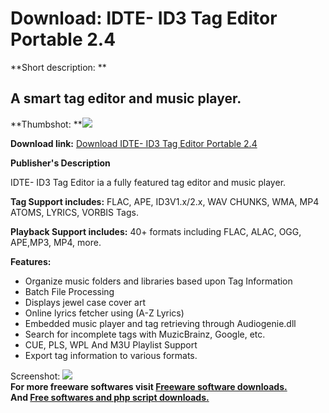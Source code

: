 # Download: IDTE- ID3 Tag Editor Portable 2.4

**Short description: **

## A smart tag editor and music player.

  
**Thumbshot: **![](http://www.freewarefiles.com/screenshot/idte_md.jpg)   
  
**Download link:** [Download IDTE- ID3 Tag Editor Portable 2.4](http://freesoftwares.boysofts.com/IDTE-ID3-Tag-Editor-Portable_program_88023.html)  
  

**Publisher's Description**  
  

IDTE- ID3 Tag Editor ia a fully featured tag editor and music player.

**Tag Support includes:** FLAC, APE, ID3V1.x/2.x, WAV CHUNKS, WMA, MP4 ATOMS, LYRICS, VORBIS Tags.

**Playback Support includes:** 40+ formats including FLAC, ALAC, OGG, APE,MP3, MP4, more.

**Features:**

  * Organize music folders and libraries based upon Tag Information 
  * Batch File Processing 
  * Displays jewel case cover art 
  * Online lyrics fetcher using (A-Z Lyrics) 
  * Embedded music player and tag retrieving through Audiogenie.dll 
  * Search for incomplete tags with MuzicBrainz, Google, etc. 
  * CUE, PLS, WPL And M3U Playlist Support 
  * Export tag information to various formats. 

  
  
Screenshot: ![](http://www.freewarefiles.com/screenshot/idte.jpg)  
**For more freeware softwares visit [Freeware software downloads.](http://freesoftwares.boysofts.com/)**   
**And [Free softwares and php script downloads.](http://www.boysofts.com/)**

